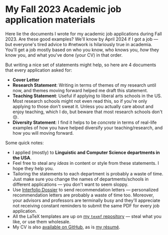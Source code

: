 # My Fall 2023 Academic job application materials

Here lie the documents I wrote for my academic job applications during Fall 2023. Are these good examples? We'll know by April 2024 if I got a job &mdash; but everyone's tired advice to #network is hilariously true in academia. You'll get a job mostly based on who you know, who knows you, *how* they know you, and what you've done (your CV) in that order.

But writing a nice set of statements might help, so here are 4 documents that every application asked for:

- **Cover Letter**
- **Research Statement**: Writing in terms of themes of my research until now, and themes moving forward helped me draft this statement.
- **Teaching Statement**: Useful if applying to liberal arts schools in the US. Most research schools might not even read this, so if you're only applying to those don't sweat it. Unless you actually care about and enjoy teaching, which I do, but beware that most research schools don't😒.
- **Diversity Statement**: I find it helps to be *concrete* in terms of real-life examples of how you have helped diversify your teaching/research, and how you will moving forward. 

Some quick notes:
- I applied (mostly) to **Linguistic and Computer Science departments in the USA**. 
- Feel free to steal any *ideas* in content or style from these statements. I hope they help you.
- Tailoring the statements to each department is probably a waste of time. Just make sure you change the names of departments/schools in different applications &mdash; you don't want to seem sloppy.
- Use [Interfolio Dossier](https://www.interfolio.com/dossier/) to send recommendation letters &mdash; personalized recommendation letters are probably a waste of time too. Moreover, your advisors and professors are terminally busy and they'll appreciate not receiving constant reminders to submit the same PDF for every job application. 
- All the LaTeX templates are up on [my ```texmf``` repository](https://github.com/venkatasg/texmf) &mdash; steal what you like, or use them wholesale.
- My CV is also [available on GitHub](https://github.com/venkatasg/CV), as is [my résumé](https://github.com/venkatasg/resume).
